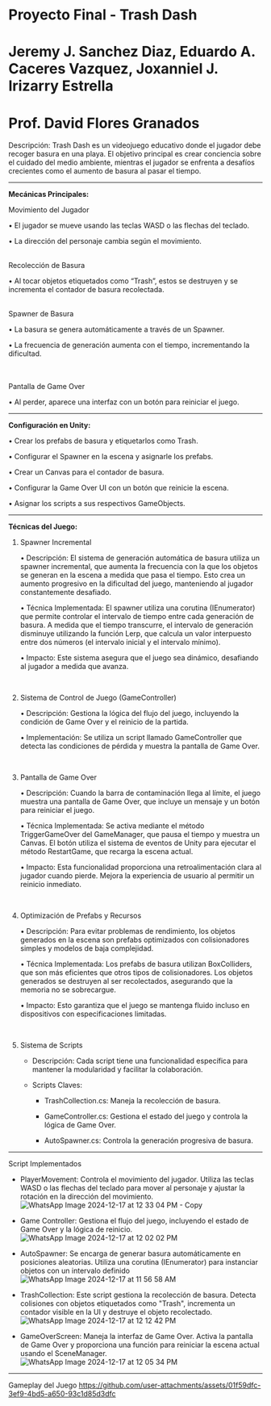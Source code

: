 # Proyecto Final - Trash Dash
# Jeremy J. Sanchez Diaz, Eduardo A. Caceres Vazquez, Joxanniel J. Irizarry Estrella
# Prof. David Flores Granados


Descripción:
Trash Dash es un videojuego educativo donde el jugador debe recoger basura en una playa. El objetivo principal es crear conciencia sobre el cuidado del medio ambiente, mientras el jugador se enfrenta a desafíos crecientes como el aumento de basura al pasar el tiempo.


---


**Mecánicas Principales:**

Movimiento del Jugador  

•	El jugador se mueve usando las teclas WASD o las flechas del teclado.  

•	La dirección del personaje cambia según el movimiento.<br> 
&nbsp;

Recolección de Basura  

•	Al tocar objetos etiquetados como “Trash”, estos se destruyen y se incrementa el contador de basura recolectada.<br>
&nbsp;

Spawner de Basura  

•	La basura se genera automáticamente a través de un Spawner.  

•	La frecuencia de generación aumenta con el tiempo, incrementando la dificultad.<br>  
&nbsp;

Pantalla de Game Over  

•	Al perder, aparece una interfaz con un botón para reiniciar el juego.<br>




---





**Configuración en Unity:**  

•	Crear los prefabs de basura y etiquetarlos como Trash.  

•	Configurar el Spawner en la escena y asignarle los prefabs.  

•	Crear un Canvas para el contador de basura.  

•	Configurar la Game Over UI con un botón que reinicie la escena.  

•	Asignar los scripts a sus respectivos GameObjects.



---



**Técnicas del Juego:**  


1. Spawner Incremental

    • Descripción: El sistema de generación automática de basura utiliza un spawner incremental, que aumenta la frecuencia con la que los objetos se generan en la escena a medida que pasa el tiempo. Esto crea un aumento progresivo en la dificultad del juego, manteniendo al jugador constantemente desafiado.

    • Técnica Implementada: El spawner utiliza una corutina (IEnumerator) que permite controlar el intervalo de tiempo entre cada generación de basura. A medida que el tiempo transcurre, el intervalo de generación disminuye utilizando la función Lerp, que calcula un valor interpuesto entre dos números (el intervalo inicial y el intervalo mínimo).  

    • Impacto: Este sistema asegura que el juego sea dinámico, desafiando al jugador a medida que avanza.<br>  

&nbsp;

2. Sistema de Control de Juego (GameController)
   
    • Descripción: Gestiona la lógica del flujo del juego, incluyendo la condición de Game Over y el reinicio de la partida.  

    • Implementación: Se utiliza un script llamado GameController que detecta las condiciones de pérdida y muestra la pantalla de Game Over.<br>  

&nbsp;

3. Pantalla de Game Over
   
    • Descripción: Cuando la barra de contaminación llega al límite, el juego muestra una pantalla de Game Over, que incluye un mensaje y un botón para reiniciar el juego.  

    • Técnica Implementada: Se activa mediante el método TriggerGameOver del GameManager, que pausa el tiempo y muestra un Canvas. El botón utiliza el sistema de eventos de Unity para ejecutar el método RestartGame, que recarga la escena actual.  

    • Impacto: Esta funcionalidad proporciona una retroalimentación clara al jugador cuando pierde. Mejora la experiencia de usuario al permitir un reinicio inmediato.<br>  

&nbsp;

4. Optimización de Prefabs y Recursos
   
    • Descripción: Para evitar problemas de rendimiento, los objetos generados en la escena son prefabs optimizados con colisionadores simples y modelos de baja complejidad.  

    • Técnica Implementada: Los prefabs de basura utilizan BoxColliders, que son más eficientes que otros tipos de colisionadores. Los objetos generados se destruyen al ser recolectados, asegurando que la memoria no se sobrecargue.  

    • Impacto: Esto garantiza que el juego se mantenga fluido incluso en dispositivos con especificaciones limitadas.<br>  

&nbsp;

5. Sistema de Scripts
    
    - Descripción: Cada script tiene una funcionalidad específica para mantener la modularidad y facilitar la colaboración.  

    - Scripts Claves:  

        -	TrashCollection.cs: Maneja la recolección de basura.
  
        -	GameController.cs: Gestiona el estado del juego y controla la lógica de Game Over.
  
        -	AutoSpawner.cs: Controla la generación progresiva de basura.<br>
  

---

Script Implementados

- PlayerMovement: Controla el movimiento del jugador. Utiliza las teclas WASD o las flechas del teclado para mover al personaje y ajustar la rotación en la dirección del movimiento.
![WhatsApp Image 2024-12-17 at 12 33 04 PM - Copy](https://github.com/user-attachments/assets/4af9aae9-6647-4b3f-bbec-ae14355212c6)<br>


- Game Controller: Gestiona el flujo del juego, incluyendo el estado de Game Over y la lógica de reinicio.
![WhatsApp Image 2024-12-17 at 12 02 02 PM](https://github.com/user-attachments/assets/97ee7f66-482b-4d82-9f13-570ecd68364e)<br>


- AutoSpawner: Se encarga de generar basura automáticamente en posiciones aleatorias. Utiliza una corutina (IEnumerator) para instanciar objetos con un intervalo definido
![WhatsApp Image 2024-12-17 at 11 56 58 AM](https://github.com/user-attachments/assets/5cdcdd12-dcd5-4b67-a367-061dcea5f8a3)<br>


- TrashCollection: Este script gestiona la recolección de basura. Detecta colisiones con objetos etiquetados como "Trash", incrementa un contador visible en la UI y destruye el objeto recolectado.
![WhatsApp Image 2024-12-17 at 12 12 42 PM](https://github.com/user-attachments/assets/d14205f9-c0f6-4f9f-abeb-300777329d2b)<br>


- GameOverScreen: Maneja la interfaz de Game Over. Activa la pantalla de Game Over y proporciona una función para reiniciar la escena actual usando el SceneManager.
![WhatsApp Image 2024-12-17 at 12 05 34 PM](https://github.com/user-attachments/assets/ef218dc8-044d-48f7-8f0f-4c2ab2f0e283)<br>

---

Gameplay del Juego
https://github.com/user-attachments/assets/01f59dfc-3ef9-4bd5-a650-93c1d85d3dfc











